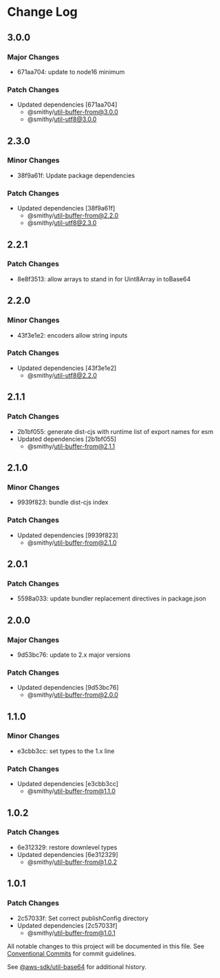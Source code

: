 # Change Log

## 3.0.0

### Major Changes

- 671aa704: update to node16 minimum

### Patch Changes

- Updated dependencies [671aa704]
  - @smithy/util-buffer-from@3.0.0
  - @smithy/util-utf8@3.0.0

## 2.3.0

### Minor Changes

- 38f9a61f: Update package dependencies

### Patch Changes

- Updated dependencies [38f9a61f]
  - @smithy/util-buffer-from@2.2.0
  - @smithy/util-utf8@2.3.0

## 2.2.1

### Patch Changes

- 8e8f3513: allow arrays to stand in for Uint8Array in toBase64

## 2.2.0

### Minor Changes

- 43f3e1e2: encoders allow string inputs

### Patch Changes

- Updated dependencies [43f3e1e2]
  - @smithy/util-utf8@2.2.0

## 2.1.1

### Patch Changes

- 2b1bf055: generate dist-cjs with runtime list of export names for esm
- Updated dependencies [2b1bf055]
  - @smithy/util-buffer-from@2.1.1

## 2.1.0

### Minor Changes

- 9939f823: bundle dist-cjs index

### Patch Changes

- Updated dependencies [9939f823]
  - @smithy/util-buffer-from@2.1.0

## 2.0.1

### Patch Changes

- 5598a033: update bundler replacement directives in package.json

## 2.0.0

### Major Changes

- 9d53bc76: update to 2.x major versions

### Patch Changes

- Updated dependencies [9d53bc76]
  - @smithy/util-buffer-from@2.0.0

## 1.1.0

### Minor Changes

- e3cbb3cc: set types to the 1.x line

### Patch Changes

- Updated dependencies [e3cbb3cc]
  - @smithy/util-buffer-from@1.1.0

## 1.0.2

### Patch Changes

- 6e312329: restore downlevel types
- Updated dependencies [6e312329]
  - @smithy/util-buffer-from@1.0.2

## 1.0.1

### Patch Changes

- 2c57033f: Set correct publishConfig directory
- Updated dependencies [2c57033f]
  - @smithy/util-buffer-from@1.0.1

All notable changes to this project will be documented in this file.
See [Conventional Commits](https://conventionalcommits.org) for commit guidelines.

See [@aws-sdk/util-base64](https://github.com/aws/aws-sdk-js-v3/blob/main/packages/util-base64/CHANGELOG.md) for additional history.
